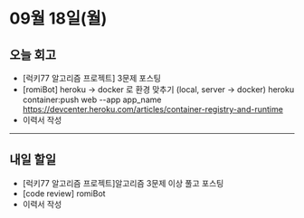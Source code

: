 # 09월 18일(월)
## 오늘 회고
  - [럭키77 알고리즘 프로젝트] 3문제 포스팅
  - [romiBot] heroku -> docker 로 환경 맞추기 (local, server -> docker)
    heroku container:push web --app app_name
    https://devcenter.heroku.com/articles/container-registry-and-runtime
  - 이력서 작성
----
## 내일 할일
  - [럭키77 알고리즘 프로젝트]알고리즘 3문제 이상 풀고 포스팅
  - [code review] romiBot
  - 이력서 작성
